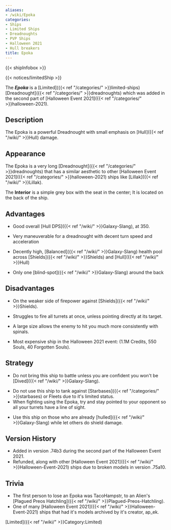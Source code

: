 ```yaml
---
aliases:
- /wiki/Epoka
categories:
- Ships
- Limited Ships
- Dreadnoughts
- PVP Ships
- Halloween 2021
- Hull breakers
title: Epoka
---  
```


{{< shipInfobox >}}   

{{< notices/limitedShip >}} 

The **_Epoka_** is a [Limited]({{< ref "/categories/" >}}limited-ships) [Dreadnought]({{< ref "/categories/" >}}dreadnoughts) which was added in the second part of [Halloween Event 2021]({{< ref "/categories/" >}}halloween-2021). 

## Description

The Epoka is a powerful Dreadnought with small emphasis on [Hull]({{< ref "/wiki/" >}}Hull) damage.

## Appearance

The Epoka is a very long [Dreadnought]({{< ref "/categories/" >}}dreadnoughts) that has a similar aesthetic to other [Halloween Event 2021]({{< ref "/categories/" >}}halloween-2021) ships like [Lillak]({{< ref "/wiki/" >}}Lillak).

The **Interior** is a simple grey box with the seat in the center; It is located on the back of the ship.

## Advantages

- Good overall [Hull DPS]({{< ref "/wiki/" >}}Galaxy-Slang), at 350.

<!-- -->

- Very maneuverable for a dreadnought with decent turn speed and acceleration

<!-- -->

- Decently high, [Balanced]({{< ref "/wiki/" >}}Galaxy-Slang) health pool across [Shields]({{< ref "/wiki/" >}}Shields) and [Hull]({{< ref "/wiki/" >}}Hull)

<!-- -->

- Only one [blind-spot]({{< ref "/wiki/" >}}Galaxy-Slang) around the back

## Disadvantages

- On the weaker side of firepower against [Shields]({{< ref "/wiki/" >}}Shields).

<!-- -->

- Struggles to fire all turrets at once, unless pointing directly at its target.

<!-- -->

- A large size allows the enemy to hit you much more consistently with spinals.

<!-- -->

- Most expensive ship in the Halloween 2021 event: (1.1M Credits, 550 Souls, 40 Forgotten Souls).

## Strategy

- Do not bring this ship to battle unless you are confident you won't be [Dived]({{< ref "/wiki/" >}}Galaxy-Slang).

<!-- -->

- Do not use this ship to tank against [Starbases]({{< ref "/categories/" >}}starbases) or Fleets due to it's limited status.
- When fighting using the Epoka, try and stay pointed to your opponent so all your turrets have a line of sight.

<!-- -->

- Use this ship on those who are already [hulled]({{< ref "/wiki/" >}}Galaxy-Slang) while let others do shield damage.

## Version History 

- Added in version .74b3 during the second part of the Halloween Event 2021.
- Refunded, along with other [Halloween Event 2021]({{< ref "/wiki/" >}}Halloween-Event-2021) ships due to broken models in version .75a10.

## Trivia

- The first person to lose an Epoka was TacoHampstr, to an Alien's [Plagued Preos Hatchling]({{< ref "/wiki/" >}}Plagued-Preos-Hatchling).
- One of many [Halloween Event 2021]({{< ref "/wiki/" >}}Halloween-Event-2021) ships that had it's models archived by it's creator, ap_ek.

[Limited]({{< ref "/wiki/" >}}Category:Limited)